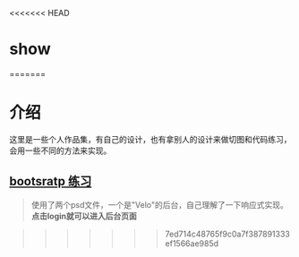 <<<<<<< HEAD
# show
=======
# 介绍

这里是一些个人作品集，有自己的设计，也有拿别人的设计来做切图和代码练习，会用一些不同的方法来实现。

## [bootsratp 练习](http://show.hivan.me/Bootstrap/login.html)

> 使用了两个psd文件，一个是"Velo"的后台，自己理解了一下响应式实现。
> **点击login就可以进入后台页面**

>>>>>>> 7ed714c48765f9c0a7f387891333ef1566ae985d
